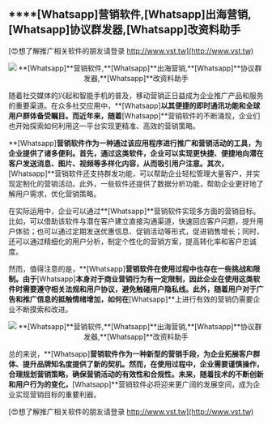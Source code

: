 ## ****[Whatsapp]**营销软件,**[Whatsapp]**出海营销,**[Whatsapp]**协议群发器,**[Whatsapp]**改资料助手**

[😍想了解推广相关软件的朋友请登录 http://www.vst.tw](http://www.vst.tw)

 <center><img src="https://vst.tw/MP4/tuiguang/png/1.png" alt="**[Whatsapp]**营销软件,**[Whatsapp]**出海营销,**[Whatsapp]**协议群发器,**[Whatsapp]**改资料助手"></center>

随着社交媒体的兴起和智能手机的普及，移动营销正日益成为企业推广产品和服务的重要渠道。在众多社交应用中，**[Whatsapp]**以其便捷的即时通讯功能和全球用户群体备受瞩目。而近年来，随着**[Whatsapp]**营销软件的不断涌现，企业们也开始探索如何利用这一平台实现更精准、高效的营销策略。

**[Whatsapp]**营销软件作为一种通过该应用程序进行推广和营销活动的工具，为企业提供了诸多便利。首先，通过这类软件，企业可以实现更快捷、便捷地向潜在客户发送消息、图片、视频等多样化内容，从而吸引用户注意。其次，**[Whatsapp]**营销软件还支持群发功能，可以帮助企业轻松管理大量客户，并实现定制化的营销活动。此外，一些软件还提供了数据分析功能，帮助企业更好地了解用户需求，优化营销策略。

在实际运用中，企业可以通过**[Whatsapp]**营销软件实现多方面的营销目标。比如，可以借助该软件与潜在客户建立直接沟通渠道，快速回应客户问题，提升用户体验；也可以通过定期发送优惠信息、促销活动等形式，促进销售增长；同时，还可以通过精细化的用户分析，制定个性化的营销方案，提高转化率和客户忠诚度。

然而，值得注意的是，**[Whatsapp]**营销软件在使用过程中也存在一些挑战和限制。由于**[Whatsapp]**本身对于商业营销行为有一定限制，因此企业在使用这类软件时需要遵守相关法规和用户协议，避免触碰用户隐私线。此外，随着用户对于广告和推广信息的抵触情绪增加，如何在**[Whatsapp]**上进行有效的营销仍需要企业不断摸索和改进。

 <center><img src="https://vst.tw/MP4/tuiguang/png/0.png" alt="**[Whatsapp]**营销软件,**[Whatsapp]**出海营销,**[Whatsapp]**协议群发器,**[Whatsapp]**改资料助手"></center>

总的来说，**[Whatsapp]**营销软件作为一种新型的营销手段，为企业拓展客户群体、提升品牌知名度提供了新的契机。然而，在使用过程中，企业需要谨慎操作，合理规划营销策略，确保营销活动的有效性和合规性。未来，随着技术的不断创新和用户行为的变化，**[Whatsapp]**营销软件必将迎来更广阔的发展空间，成为企业实现营销目标的重要利器。

[😍想了解推广相关软件的朋友请登录 http://www.vst.tw](http://www.vst.tw)




